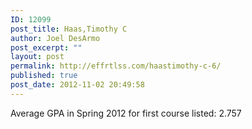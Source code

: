 ```yaml
---
ID: 12099
post_title: Haas,Timothy C
author: Joel DesArmo
post_excerpt: ""
layout: post
permalink: http://effrtlss.com/haastimothy-c-6/
published: true
post_date: 2012-11-02 20:49:58
---
```

<p>Average GPA in Spring 2012 for first course listed: 2.757</p>